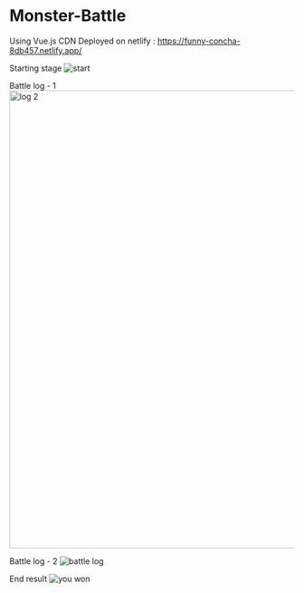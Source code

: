 # Monster-Battle
Using Vue.js CDN 
Deployed on netlify : https://funny-concha-8db457.netlify.app/


Starting stage
![start](https://user-images.githubusercontent.com/61503627/173345074-30638dda-01a8-4858-8ed7-932a8cb6de9c.png)


Battle log - 1 
<img width="808" alt="log 2" src="https://user-images.githubusercontent.com/61503627/173345119-683203f3-c626-4432-80f3-ef3fb436f747.png">


Battle log - 2
![battle log](https://user-images.githubusercontent.com/61503627/173345188-c81b95d6-2678-466f-83fe-6d7a0d6d95da.png)


End result 
![you won](https://user-images.githubusercontent.com/61503627/173345212-6c1df337-8942-443d-9708-f1fe093a1eed.png)
